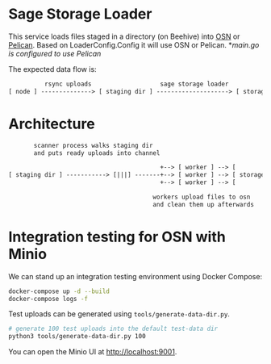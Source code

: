 # Sage Storage Loader

This service loads files staged in a directory (on Beehive) into [OSN](https://www.openstoragenetwork.org/) or [Pelican](https://pelicanplatform.org/). Based on LoaderConfig.Config it will use OSN or Pelican.
**main.go is configured to use Pelican*

The expected data flow is:

```txt
          rsync uploads                   sage storage loader
[ node ] --------------> [ staging dir ] --------------------> [ storage ]
```

# Architecture

```txt
       scanner process walks staging dir
       and puts ready uploads into channel

                                          +--> [ worker ] --> [         ]
[ staging dir ] -----------> [|||] -------+--> [ worker ] --> [ storage ]
                                          +--> [ worker ] --> [         ]

                                        workers upload files to osn
                                        and clean them up afterwards
```

# Integration testing for OSN with Minio

We can stand up an integration testing environment using Docker Compose:

```sh
docker-compose up -d --build
docker-compose logs -f
```

Test uploads can be generated using `tools/generate-data-dir.py`.

```sh
# generate 100 test uploads into the default test-data dir
python3 tools/generate-data-dir.py 100
```

You can open the Minio UI at [http://localhost:9001](http://localhost:9001).
